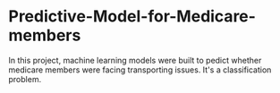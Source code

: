 # Predictive-Model-for-Medicare-members
In this project, machine learning models were built to pedict whether medicare members were facing transporting issues. It's a classification problem.
